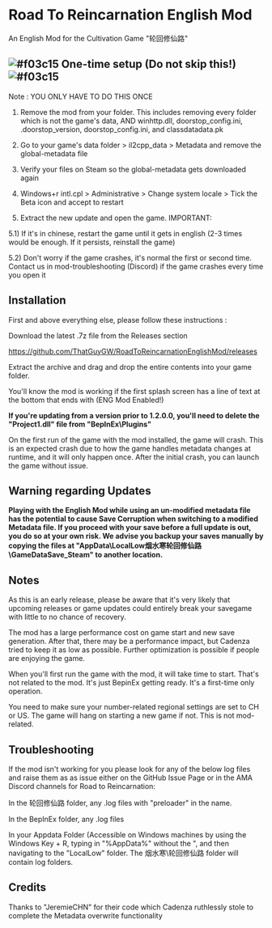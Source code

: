 # Road To Reincarnation English Mod

An English Mod for the Cultivation Game "轮回修仙路"


## ![#f03c15](https://placehold.co/15x15/f03c15/f03c15.png) One-time setup (Do not skip this!)![#f03c15](https://placehold.co/15x15/f03c15/f03c15.png)

Note : YOU ONLY HAVE TO DO THIS ONCE
1) Remove the mod from your folder. This includes removing every folder which is not the game's data, AND winhttp.dll, doorstop_config.ini, .doorstop_version, doorstop_config.ini, and classdatadata.pk 

2) Go to your game's data folder > il2cpp_data > Metadata and remove the global-metadata file

3) Verify your files on Steam so the global-metadata gets downloaded again

4) Windows+r intl.cpl > Administrative > Change system locale > Tick the Beta icon and accept to restart

5) Extract the new update and open the game. IMPORTANT:

5.1) If it's in chinese, restart the game until it gets in english (2-3 times would be enough. If it persists, reinstall the game)

5.2) Don't worry if the game crashes, it's normal the first or second time. Contact us in ⁠mod-troubleshooting (Discord) if the game crashes every time you open it


## Installation

First and above everything else, please follow these instructions : 

Download the latest .7z file from the Releases section

https://github.com/ThatGuyGW/RoadToReincarnationEnglishMod/releases

Extract the archive and drag and drop the entire contents into your game folder.

You'll know the mod is working if the first splash screen has a line of text at the bottom that ends with (ENG Mod Enabled!)

**If you're updating from a version prior to 1.2.0.0, you'll need to delete the "Project1.dll" file from "BepInEx\Plugins"**

On the first run of the game with the mod installed, the game will crash. This is an expected crash due to how the game handles metadata changes at runtime, and it will only happen once. After the initial crash, you can launch the game  without issue.

## Warning regarding Updates

**Playing with the English Mod while using an un-modified metadata file has the potential to cause Save Corruption when switching to a modified Metadata file. If you proceed with your save before a full update is out, you do so at your own risk. We advise you backup your saves manually by copying the files at "AppData\LocalLow烟水寒轮回修仙路\GameDataSave_Steam" to another location.**

## Notes

As this is an early release, please be aware that it's very likely that upcoming releases or game updates could entirely break your savegame with little to no chance of recovery.

The mod has a large performance cost on game start and new save generation. 
After that, there may be a performance impact, but Cadenza tried to keep it as low as possible. Further optimization is possible if people are enjoying the game. 

When you'll first run the game with the mod, it will take time to start. That's not related to the mod. It's just BepinEx getting ready. It's a first-time only operation.
 
You need to make sure your number-related regional settings are set to CH or US. The game will hang on starting a new game if not. This is not mod-related.

## Troubleshooting

If the mod isn't working for you please look for any of the below log files and raise them as as issue either on the GitHub Issue Page or in the AMA Discord channels for Road to Reincarnation:

In the 轮回修仙路 folder, any .log files with "preloader" in the name.

In the BepInEx folder, any .log files

In your Appdata Folder (Accessible on Windows machines by using the Windows Key + R, typing in "%AppData%" without the ", and then navigating to the "LocalLow" folder. The 烟水寒\轮回修仙路 folder will contain log folders.

## Credits

Thanks to "JeremieCHN" for their code which Cadenza ruthlessly stole to complete the Metadata overwrite functionality 
